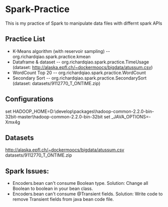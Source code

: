 # Spark-Practice
This is my practice of Spark to manipulate data files with differnt spark APIs

## Practice List
* K-Means algorithm (with reservoir sampling) -- org.richardqiao.spark.practice.kmean
* Dataframe & dataset -- org.richardqiao.spark.practice.TimeUsage (dataset: http://alaska.epfl.ch/~dockermoocs/bigdata/atussum.csv)
* WordCount Top 20 -- org.richardqiao.spark.practice.WordCount
* Secondary Sort -- org.richardqiao.spark.practice.SecondarySort (dataset: datasets/9112770_T_ONTIME.zip)

## Configurations
set HADOOP_HOME=D:\develop\packages\hadoop-common-2.2.0-bin-32bit-master\hadoop-common-2.2.0-bin-32bit
set _JAVA_OPTIONS=-Xmx4g

## Datasets
http://alaska.epfl.ch/~dockermoocs/bigdata/atussum.csv
datasets/9112770_T_ONTIME.zip

## Spark Issues:
* Encoders.bean can't consume Boolean type. Solution: Change all Boolean to boolean in your bean class.
* Encoders.bean can't consume @Transient fields. Solution: Write code to remove Transient fields from java bean code file.

